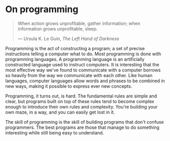 # On programming

> When action grows unprofitable, gather information; when information
> grows unprofitable, sleep.
>
> — Ursula K. Le Guin, _The Left Hand of Darkness_

Programming is the act of constructing a program; a set of precise
instructions telling a computer what to do. Most programming is done
with programming languages. A programming language is an artificially
constructed language used to instruct computers. It is interesting that
the most effective way we've found to communicate with a computer
borrows so heavily from the way we communicate with each other. Like
human languages, computer languages allow words and phrases to be
combined in new ways, making it possible to express ever new concepts.

Programming, it turns out, is hard. The fundamental rules are simple and
clear, but programs built on top of these rules tend to become complex
enough to introduce their own rules and complexity. You're building your
own maze, in a way, and you can easily get lost in it.

The skill of programming is the skill of building programs that don't
confuse programmers. The best programs are those that manage to do
something interesting while still being easy to understand.
